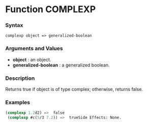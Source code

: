 <!-- Generated on 05/10/2020 by https://github.com/anto2oo/clhs-evolved -->

# Function COMPLEXP

### Syntax
`complexp object => generalized-boolean`  


### Arguments and Values
- **object** : an object.   
- **generalized-boolean** : a generalized boolean.   


### Description
Returns true if object is of type complex; otherwise, returns false.



### Examples
```lisp 
(complexp 1.2d2) =>  false
 (complexp #c(5/3 7.2)) =>  trueSide Effects: None.
```

